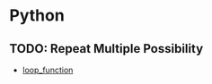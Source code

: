 # Python

## TODO: Repeat Multiple Possibility

- [loop_function](/tuto_test_unitaire_exo/Python/fonction/loop_function.py)
